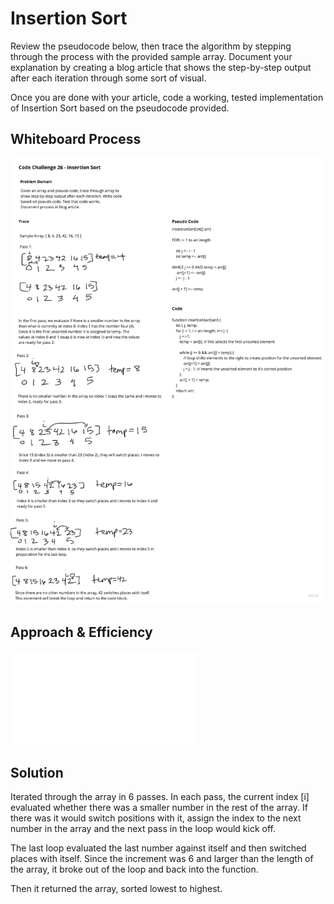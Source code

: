 # Insertion Sort

Review the pseudocode below, then trace the algorithm by stepping through the process with the provided sample array. Document your explanation by creating a blog article that shows the step-by-step output after each iteration through some sort of visual.

Once you are done with your article, code a working, tested implementation of Insertion Sort based on the pseudocode provided.

## Whiteboard Process

![CC26_insertSort](/javascript/sorts/insertionSort/CC26_insertionSort_whiteboard.png)

## Approach & Efficiency

![Blog](javascript/sorts/insertionSort/blog.md)

## Solution

Iterated through the array in 6 passes. In each pass, the current index [i] evaluated whether there was a smaller number in the rest of the array. If there was it would switch positions with it, assign the index to the next number in the array and the next pass in the loop would kick off.

The last loop evaluated the last number against itself and then switched places with itself. Since the increment was 6 and larger than the length of the array, it broke out of the loop and back into the function.

Then it returned the array, sorted lowest to highest.
